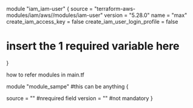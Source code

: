 module "iam_iam-user" {
  source  = "terraform-aws-modules/iam/aws//modules/iam-user"
  version = "5.28.0"
  name = "max"
  create_iam_access_key = false
  create_iam_user_login_profile = false
  # insert the 1 required variable here
}


how to refer modules in main.tf


module "module_sampe" #this can be anything {

  source = ""  #nrequired field
  version = "" #not mandatory
}